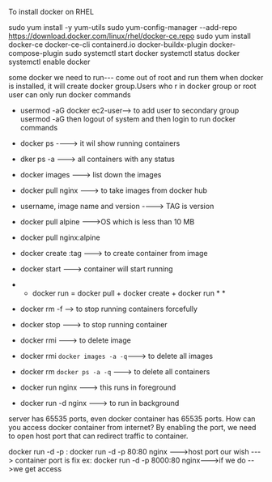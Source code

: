 To install docker on RHEL

sudo yum install -y yum-utils
sudo yum-config-manager --add-repo https://download.docker.com/linux/rhel/docker-ce.repo
sudo yum install docker-ce docker-ce-cli containerd.io docker-buildx-plugin docker-compose-plugin
sudo systemctl start docker
systemctl status docker
systemctl enable docker 

some docker we need to run--- come out of root and run them
when docker is installed, it will create docker group.Users who r in docker group or root user can only run docker commands 
* usermod  -aG docker ec2-user--> to add user to secondary group usermod -aG <group name> <username>
then logout of system and then login to run docker commands

* docker ps ----> it wil show running containers
* dker ps -a ---> all containers with any status
* docker images ---> list down the images
* docker pull nginx ---> to take images from docker hub
* username, image name and version ----> TAG is version
* docker pull alpine --->OS which is less than 10 MB
* docker pull nginx:alpine
* docker create <image>:tag ---> to create container from image
* docker start <container id>---> container will start running
* * docker run  = docker pull + docker create + docker run  * *
* docker rm -f <container id> --> to stop running containers forcefully
* docker stop <container id> ---> to stop running container
* docker rmi <image id>---> to delete image
* docker rmi `docker images -a -q`---> to delete all images
* docker rm `docker ps -a -q` ---> to delete all containers
* docker run nginx ---> this runs in foreground
* docker run -d nginx ---> to run in background

server has 65535 ports, even docker container has 65535 ports.
How can you access docker container from internet?
By enabling the port, we need to open host port that can redirect traffic to container.

docker run -d -p <host-port>:<container-port>
docker run -d -p 80:80 nginx --->host port our wish ---> container port is fix
ex: docker run -d -p 8000:80 nginx--->if we do <aws instance ip address:8000> -->we get access 
